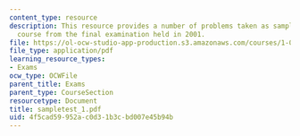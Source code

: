 ```yaml
---
content_type: resource
description: This resource provides a number of problems taken as sample for this
  course from the final examination held in 2001.
file: https://ol-ocw-studio-app-production.s3.amazonaws.com/courses/1-060-engineering-mechanics-ii-spring-2006/4f5cad59952ac0d31b3cbd007e45b94b_sampletest_1.pdf
file_type: application/pdf
learning_resource_types:
- Exams
ocw_type: OCWFile
parent_title: Exams
parent_type: CourseSection
resourcetype: Document
title: sampletest_1.pdf
uid: 4f5cad59-952a-c0d3-1b3c-bd007e45b94b
---
```

